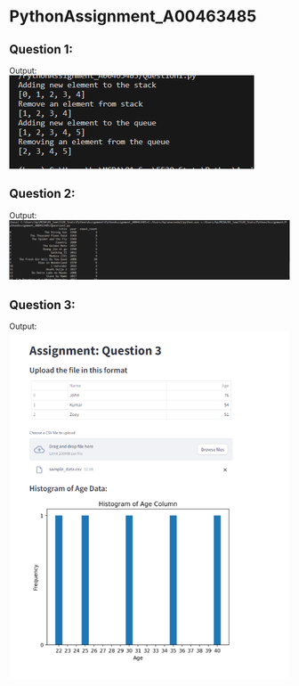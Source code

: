 # PythonAssignment_A00463485
## Question 1:
Output:<br>
![Alt text](Solution1.png)

## Question 2:
Output:<br>
![Alt text](Solution2.png)

## Question 3:
Output:<br>
![Alt text](Solution3.png)
